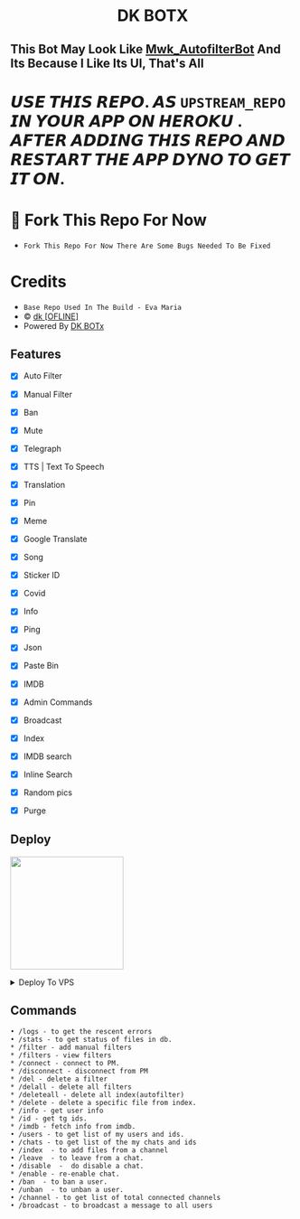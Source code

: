 
<h1 align="center">
  <b>DK BOTX </b>
</h1>

## This Bot May Look Like [Mwk_AutofilterBot](https://t.me/Mwk_Autofilterbot) And Its Because I Like Its UI, That's All</b>

# 𝙐𝙎𝙀 𝙏𝙃𝙄𝙎 𝙍𝙀𝙋𝙊. 𝘼𝙎 `UPSTREAM_REPO` 𝙄𝙉 𝙔𝙊𝙐𝙍 𝘼𝙋𝙋 𝙊𝙉 𝙃𝙀𝙍𝙊𝙆𝙐 . 𝘼𝙁𝙏𝙀𝙍 𝘼𝘿𝘿𝙄𝙉𝙂 𝙏𝙃𝙄𝙎 𝙍𝙀𝙋𝙊 𝘼𝙉𝘿 𝙍𝙀𝙎𝙏𝘼𝙍𝙏 𝙏𝙃𝙀 𝘼𝙋𝙋 𝘿𝙔𝙉𝙊 𝙏𝙊 𝙂𝙀𝙏 𝙄𝙏 𝙊𝙉.
  
# 🤧 Fork This Repo For Now
* `Fork This Repo For Now There Are Some Bugs Needed To Be Fixed`

# Credits
* `Base Repo Used In The Build - Eva Maria`
* © [dk [OFLINE]](https://telegram.dog/dk_assist_bot)
* Powered By [DK BOTx](https://telegram.dog/dk_botx)


## Features
- [x] Auto Filter
- [x] Manual Filter
- [x] Ban
- [x] Mute
- [x] Telegraph
- [x] TTS | Text To Speech
- [x] Translation 
- [x] Pin 
- [x] Meme
- [x] Google Translate
- [x] Song
- [x] Sticker ID
- [x] Covid
- [x] Info
- [x] Ping
- [x] Json
- [x] Paste Bin
- [x] IMDB
- [x] Admin Commands
- [x] Broadcast
- [x] Index
- [x] IMDB search
- [x] Inline Search
- [x] Random pics
- [x] Purge


## Deploy
<p><a href="https://telegram.dog/XTZ_HerokuBot?start=dmxvZ2dlcmRldmVuL0RLQk9UeEF1dG9maWx0ZXJCb3QgZGV2ZWxvcA"> <img src="https://img.shields.io/badge/Deploy%20To%20Heroku-blueviolet?style=for-the-badge&logo=heroku" width="200""/></a></p>

<details><summary>Deploy To VPS</summary>
<p>
<pre>
git clone https://github.com/vloggerdeven/dkbotxautofilterbot
# Install Packages
# pip3 install -r requirements.txt
Edit `info.py` with variables as given below then run bot
python3 bot.py
</pre>
</p>
</details>

## Commands
```
• /logs - to get the rescent errors
• /stats - to get status of files in db.
* /filter - add manual filters
* /filters - view filters
* /connect - connect to PM.
* /disconnect - disconnect from PM
* /del - delete a filter
* /delall - delete all filters
* /deleteall - delete all index(autofilter)
* /delete - delete a specific file from index.
* /info - get user info
* /id - get tg ids.
* /imdb - fetch info from imdb.
• /users - to get list of my users and ids.
• /chats - to get list of the my chats and ids 
• /index  - to add files from a channel
• /leave  - to leave from a chat.
• /disable  -  do disable a chat.
* /enable - re-enable chat.
• /ban  - to ban a user.
• /unban  - to unban a user.
• /channel - to get list of total connected channels
• /broadcast - to broadcast a message to all users
```
